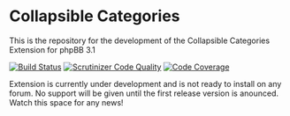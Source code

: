 # Collapsible Categories

This is the repository for the development of the Collapsible Categories Extension for phpBB 3.1

[![Build Status](https://travis-ci.org/phpbb-extensions/collapsible-categories.png)](https://travis-ci.org/phpbb-extensions/collapsible-categories)
[![Scrutinizer Code Quality](https://scrutinizer-ci.com/g/phpbb-extensions/collapsible-categories/badges/quality-score.png?b=master)](https://scrutinizer-ci.com/g/phpbb-extensions/collapsible-categories/?branch=master)
[![Code Coverage](https://scrutinizer-ci.com/g/phpbb-extensions/collapsible-categories/badges/coverage.png?b=master)](https://scrutinizer-ci.com/g/phpbb-extensions/collapsible-categories/?branch=master)

Extension is currently under development and is not ready to install on any forum. No support will be given until the first release version is anounced. Watch this space for any news!
